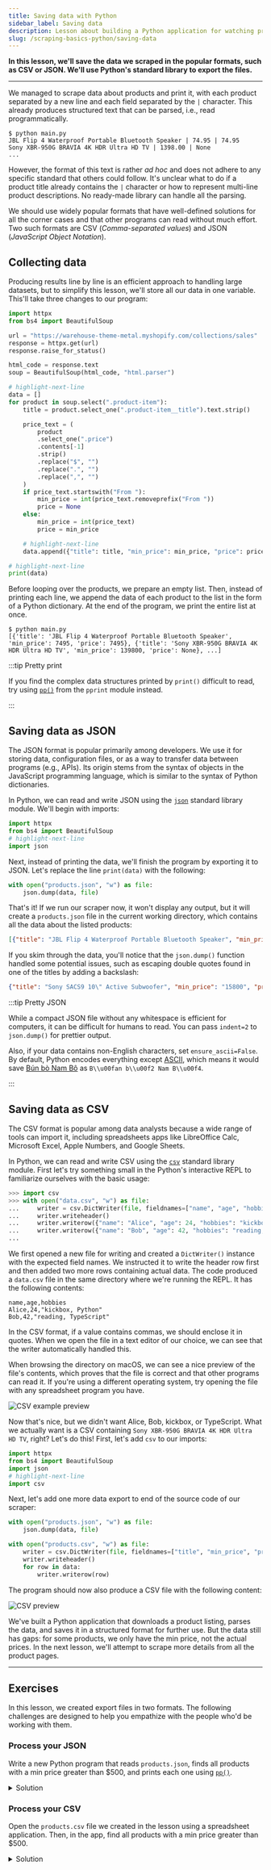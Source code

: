 ```yaml
---
title: Saving data with Python
sidebar_label: Saving data
description: Lesson about building a Python application for watching prices. Using standard library to save data scraped from product listing pages in popular formats such as CSV or JSON.
slug: /scraping-basics-python/saving-data
---
```


**In this lesson, we'll save the data we scraped in the popular formats, such as CSV or JSON. We'll use Python's standard library to export the files.**

---

We managed to scrape data about products and print it, with each product separated by a new line and each field separated by the `|` character. This already produces structured text that can be parsed, i.e., read programmatically.

```text
$ python main.py
JBL Flip 4 Waterproof Portable Bluetooth Speaker | 74.95 | 74.95
Sony XBR-950G BRAVIA 4K HDR Ultra HD TV | 1398.00 | None
...
```

However, the format of this text is rather _ad hoc_ and does not adhere to any specific standard that others could follow. It's unclear what to do if a product title already contains the `|` character or how to represent multi-line product descriptions. No ready-made library can handle all the parsing.

We should use widely popular formats that have well-defined solutions for all the corner cases and that other programs can read without much effort. Two such formats are CSV (_Comma-separated values_) and JSON (_JavaScript Object Notation_).

## Collecting data

Producing results line by line is an efficient approach to handling large datasets, but to simplify this lesson, we'll store all our data in one variable. This'll take three changes to our program:

```py
import httpx
from bs4 import BeautifulSoup

url = "https://warehouse-theme-metal.myshopify.com/collections/sales"
response = httpx.get(url)
response.raise_for_status()

html_code = response.text
soup = BeautifulSoup(html_code, "html.parser")

# highlight-next-line
data = []
for product in soup.select(".product-item"):
    title = product.select_one(".product-item__title").text.strip()

    price_text = (
        product
        .select_one(".price")
        .contents[-1]
        .strip()
        .replace("$", "")
        .replace(".", "")
        .replace(",", "")
    )
    if price_text.startswith("From "):
        min_price = int(price_text.removeprefix("From "))
        price = None
    else:
        min_price = int(price_text)
        price = min_price

    # highlight-next-line
    data.append({"title": title, "min_price": min_price, "price": price})

# highlight-next-line
print(data)
```

Before looping over the products, we prepare an empty list. Then, instead of printing each line, we append the data of each product to the list in the form of a Python dictionary. At the end of the program, we print the entire list at once.

```text
$ python main.py
[{'title': 'JBL Flip 4 Waterproof Portable Bluetooth Speaker', 'min_price': 7495, 'price': 7495}, {'title': 'Sony XBR-950G BRAVIA 4K HDR Ultra HD TV', 'min_price': 139800, 'price': None}, ...]
```

:::tip Pretty print

If you find the complex data structures printed by `print()` difficult to read, try using [`pp()`](https://docs.python.org/3/library/pprint.html#pprint.pp) from the `pprint` module instead.

:::

## Saving data as JSON

The JSON format is popular primarily among developers. We use it for storing data, configuration files, or as a way to transfer data between programs (e.g., APIs). Its origin stems from the syntax of objects in the JavaScript programming language, which is similar to the syntax of Python dictionaries.

In Python, we can read and write JSON using the [`json`](https://docs.python.org/3/library/json.html) standard library module. We'll begin with imports:

```py
import httpx
from bs4 import BeautifulSoup
# highlight-next-line
import json
```

Next, instead of printing the data, we'll finish the program by exporting it to JSON. Let's replace the line `print(data)` with the following:

```py
with open("products.json", "w") as file:
    json.dump(data, file)
```

That's it! If we run our scraper now, it won't display any output, but it will create a `products.json` file in the current working directory, which contains all the data about the listed products:

<!-- eslint-skip -->
```json title=products.json
[{"title": "JBL Flip 4 Waterproof Portable Bluetooth Speaker", "min_price": "7495", "price": "7495"}, {"title": "Sony XBR-950G BRAVIA 4K HDR Ultra HD TV", "min_price": "139800", "price": null}, ...]
```

If you skim through the data, you'll notice that the `json.dump()` function handled some potential issues, such as escaping double quotes found in one of the titles by adding a backslash:

```json
{"title": "Sony SACS9 10\" Active Subwoofer", "min_price": "15800", "price": "15800"}
```

:::tip Pretty JSON

While a compact JSON file without any whitespace is efficient for computers, it can be difficult for humans to read. You can pass `indent=2` to `json.dump()` for prettier output.

Also, if your data contains non-English characters, set `ensure_ascii=False`. By default, Python encodes everything except [ASCII](https://en.wikipedia.org/wiki/ASCII), which means it would save [Bún bò Nam Bô](https://vi.wikipedia.org/wiki/B%C3%BAn_b%C3%B2_Nam_B%E1%BB%99) as `B\\u00fan b\\u00f2 Nam B\\u00f4`.

:::

## Saving data as CSV

The CSV format is popular among data analysts because a wide range of tools can import it, including spreadsheets apps like LibreOffice Calc, Microsoft Excel, Apple Numbers, and Google Sheets.

In Python, we can read and write CSV using the [`csv`](https://docs.python.org/3/library/csv.html) standard library module. First let's try something small in the Python's interactive REPL to familiarize ourselves with the basic usage:

```py
>>> import csv
>>> with open("data.csv", "w") as file:
...     writer = csv.DictWriter(file, fieldnames=["name", "age", "hobbies"])
...     writer.writeheader()
...     writer.writerow({"name": "Alice", "age": 24, "hobbies": "kickbox, Python"})
...     writer.writerow({"name": "Bob", "age": 42, "hobbies": "reading, TypeScript"})
...
```

We first opened a new file for writing and created a `DictWriter()` instance with the expected field names. We instructed it to write the header row first and then added two more rows containing actual data. The code produced a `data.csv` file in the same directory where we're running the REPL. It has the following contents:

```csv title=data.csv
name,age,hobbies
Alice,24,"kickbox, Python"
Bob,42,"reading, TypeScript"
```

In the CSV format, if a value contains commas, we should enclose it in quotes. When we open the file in a text editor of our choice, we can see that the writer automatically handled this.

When browsing the directory on macOS, we can see a nice preview of the file's contents, which proves that the file is correct and that other programs can read it. If you're using a different operating system, try opening the file with any spreadsheet program you have.

![CSV example preview](images/csv-example.png)

Now that's nice, but we didn't want Alice, Bob, kickbox, or TypeScript. What we actually want is a CSV containing `Sony XBR-950G BRAVIA 4K HDR Ultra HD TV`, right? Let's do this! First, let's add `csv` to our imports:

```py
import httpx
from bs4 import BeautifulSoup
import json
# highlight-next-line
import csv
```

Next, let's add one more data export to end of the source code of our scraper:

```py
with open("products.json", "w") as file:
    json.dump(data, file)

with open("products.csv", "w") as file:
    writer = csv.DictWriter(file, fieldnames=["title", "min_price", "price"])
    writer.writeheader()
    for row in data:
        writer.writerow(row)
```

The program should now also produce a CSV file with the following content:

![CSV preview](images/csv.png)

We've built a Python application that downloads a product listing, parses the data, and saves it in a structured format for further use. But the data still has gaps: for some products, we only have the min price, not the actual prices. In the next lesson, we'll attempt to scrape more details from all the product pages.

---

## Exercises

In this lesson, we created export files in two formats. The following challenges are designed to help you empathize with the people who'd be working with them.

### Process your JSON

Write a new Python program that reads `products.json`, finds all products with a min price greater than $500, and prints each one using [`pp()`](https://docs.python.org/3/library/pprint.html#pprint.pp).

<details>
  <summary>Solution</summary>

  ```py
  import json
  from pprint import pp

  with open("products.json", "r") as file:
      products = json.load(file)

  for product in products:
      if int(product["min_price"]) > 500:
          pp(product)
  ```

</details>

### Process your CSV

Open the `products.csv` file we created in the lesson using a spreadsheet application. Then, in the app, find all products with a min price greater than $500.

<details>
  <summary>Solution</summary>

  Let's use [Google Sheets](https://www.google.com/sheets/about/), which is free to use. After logging in with a Google account:

  1. Go to **File > Import**, choose **Upload**, and select the file. Import the data using the default settings. You should see a table with all the data.
  2. Select the header row. Go to **Data > Create filter**.
  3. Use the filter icon that appears next to `min_price`. Choose **Filter by condition**, select **Greater than**, and enter **500** in the text field. Confirm the dialog. You should see only the filtered data.

  ![CSV in Google Sheets](images/csv-sheets.png)

</details>
